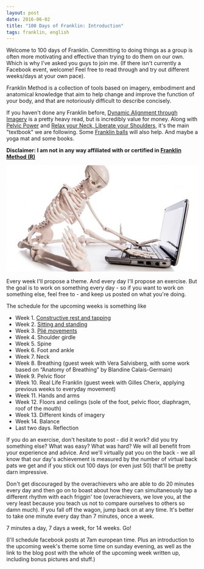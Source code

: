 ```yaml
---
layout: post
date: 2016-06-02 
title: "100 Days of Franklin: Introduction"
tags: franklin, english
---
```


Welcome to 100 days of Franklin. Committing to doing things as a group is often more motivating and effective than trying to do them on our own. Which is why I've asked you guys to join me. (If there isn't currently a Facebook event, welcome! Feel free to read through and try out different weeks/days at your own pace).

Franklin Method is a collection of tools based on imagery, embodiment and anatomical knowledge that aim to help change and improve the function of your body, and that are notoriously difficult to describe concisely. 

If you haven't done any Franklin before, [Dynamic Alignment through Imagery](https://www.amazon.co.uk/Dynamic-Alignment-Through-Imagery-Franklin/dp/0736067892/) is a pretty heavy read, but is incredibly value for money. Along with [Pelvic Power](https://www.amazon.co.uk/Pelvic-Power-Exercises-Strength-Flexibility/dp/0871272598/) and [Relax your Neck, Liberate your Shoulders](https://www.amazon.co.uk/Relax-Your-Neck-Liberate-Shoulders/dp/0871272482), it's the main "textbook" we are following. Some [Franklin balls](http://franklinmethod.com/products1/equipments) will also help. And maybe a yoga mat and some books.

**Disclaimer: I am not in any way affiliated with or certified in [Franklin Method (R)](http://franklinmethod.com/)**

![Cute skeleton](/images/skeleton-computer.jpg)

Every week I'll propose a theme. And every day I'll propose an exercise. But the goal is to work on something every day - so if you want to work on something else, feel free to - and keep us posted on what you're doing. 

The schedule for the upcoming weeks is something like

  * Week 1. [Constructive rest and tapping](/2016/06/03/100-days-of-franklin-week-1.html)
  * Week 2. [Sitting and standing](2016/06/11/100-days-of-franklin-week-2.html)
  * Week 3. [Plié movements](2016/06/15/100-days-of-franklin-week-3.html)
  * Week 4. Shoulder girdle
  * Week 5. Spine
  * Week 6. Foot and ankle
  * Week 7. Neck
  * Week 8. Breathing (guest week with Vera Salvisberg, with some work based on  “Anatomy of Breathing” by Blandine Calais-Germain)
  * Week 9. Pelvic floor
  * Week 10. Real Life Franklin (guest week with Gilles Cherix, applying previous weeks to everyday movement) 
  * Week 11. Hands and arms
  * Week 12. Floors and ceilings (sole of the foot, pelvic floor, diaphragm, roof of the mouth)
  * Week 13. Different kinds of imagery
  * Week 14. Balance
  * Last two days. Reflection

If you do an exercise, don't hesitate to post - did it work? did you try something else? What was easy? What was hard? We will all benefit from your experience and advice. And we'll virtually pat you on the back - we all know that our day's achievement is measured by the number of virtual back pats we get and if you stick out 100 days (or even just 50) that'll be pretty darn impressive.

Don't get discouraged by the overachievers who are able to do 20 minutes every day and then go on to boast about how they can simultaneously tap a different rhythm with each friggin' toe (overachievers, we love you, at the very least because you teach us not to compare ourselves to others so damn much). If you fall off the wagon, jump back on at any time. It's better to take one minute every day than 7 minutes, once a week.

7 minutes a day, 7 days a week, for 14 weeks. Go!

(I'll schedule facebook posts at 7am european time. Plus an introduction to the upcoming week's theme some time on sunday evening, as well as the link to the blog post with the whole of the upcoming week written up, including bonus pictures and stuff.)
